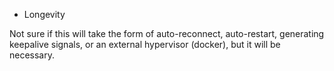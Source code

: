 - Longevity

Not sure if this will take the form of auto-reconnect, auto-restart,
generating keepalive signals, or an external hypervisor (docker), but
it will be necessary.
